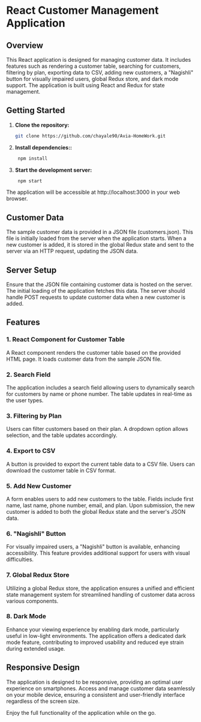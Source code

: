 # React Customer Management Application

## Overview

This React application is designed for managing customer data. It includes features such as rendering a customer table, searching for customers, filtering by plan, exporting data to CSV, adding new customers, a "Nagishli" button for visually impaired users, global Redux store, and dark mode support. The application is built using React and Redux for state management.

## Getting Started

1. **Clone the repository:**

   ```bash
   git clone https://github.com/chayale90/Avia-HomeWork.git


2. **Install dependencies::**

   ```bash
    npm install

3. **Start the development server:**

   ```bash
    npm start

The application will be accessible at http://localhost:3000 in your web browser.

## Customer Data
The sample customer data is provided in a JSON file (customers.json).
This file is initially loaded from the server when the application starts.
When a new customer is added, it is stored in the global Redux state and sent to the server via an HTTP request, updating the JSON data.

## Server Setup
Ensure that the JSON file containing customer data is hosted on the server. The initial loading of the application fetches this data. The server should handle POST requests to update customer data when a new customer is added.

## Features
### 1. React Component for Customer Table
A React component renders the customer table based on the provided HTML page. It loads customer data from the sample JSON file.

### 2. Search Field
The application includes a search field allowing users to dynamically search for customers by name or phone number.
The table updates in real-time as the user types.

### 3. Filtering by Plan
Users can filter customers based on their plan.
A dropdown option allows selection, and the table updates accordingly.

### 4. Export to CSV
A button is provided to export the current table data to a CSV file. Users can download the customer table in CSV format.

### 5. Add New Customer
A form enables users to add new customers to the table. Fields include first name, last name, phone number, email, and plan. Upon submission, the new customer is added to both the global Redux state and the server's JSON data.

###  6. "Nagishli" Button
For visually impaired users, a "Nagishli" button is available, enhancing accessibility.
This feature provides additional support for users with visual difficulties.

###  7. Global Redux Store
Utilizing a global Redux store, the application ensures a unified and efficient state management system for streamlined handling of customer data across various components.

### 8. Dark Mode
Enhance your viewing experience by enabling dark mode, particularly useful in low-light environments.
The application offers a dedicated dark mode feature, contributing to improved usability and reduced eye strain during extended usage.

## Responsive Design
The application is designed to be responsive, providing an optimal user experience on smartphones.
Access and manage customer data seamlessly on your mobile device, ensuring a consistent and user-friendly interface regardless of the screen size.

Enjoy the full functionality of the application while on the go.

